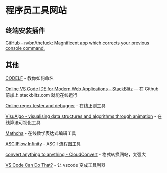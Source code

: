 # 程序员工具网站

## 终端安装插件

[GitHub - nvbn/thefuck: Magnificent app which corrects your previous console command.](https://github.com/nvbn/thefuck)

## 其他

[CODELF](https://unbug.github.io/codelf/) - 教你如何命名

[Online VS Code IDE for Modern Web Applications - StackBlitz](https://stackblitz.com/) -- 在 Github 前加上 stackblitz.com 就能在线运行

[Online regex tester and debugger](https://regex101.com/) - 在线正则工具

[VisuAlgo - visualising data structures and algorithms through animation](https://visualgo.net/en) - 在线算法可视化工具

[Mathcha](https://www.mathcha.io/editor) - 在线数学表达式编辑工具

[ASCIIFlow Infinity](http://asciiflow.com/) - ASCII 流程图工具

[convert anything to anything - CloudConvert](https://cloudconvert.com/) - 格式转换网站，太强大

[VS Code Can Do That?](https://vscodecandothat.com/) - 让 vscode 变成工具利器
